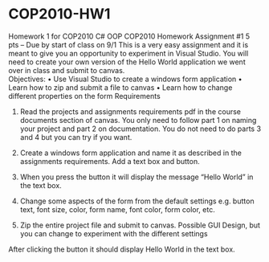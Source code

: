 # COP2010-HW1
Homework 1 for COP2010 C# OOP 
COP2010 Homework Assignment #1 
5 pts – Due by start of class on 9/1 
This is a very easy assignment and it is meant to give you an opportunity to experiment in Visual Studio.  You will need to create your own version of the Hello World application we went over in class and submit to canvas.   
Objectives: 
•	Use Visual Studio to create a windows form application 
•	Learn how to zip and submit a file to canvas 
•	Learn how to change different properties on the form 
Requirements 
1.	Read the projects and assignments requirements pdf in the course documents section of canvas.  You only need to follow part 1 on naming your project and part 2 on documentation.  You do not need to do parts 3 and 4 but you can try if you want.  
  
2.	Create a windows form application and name it as described in the assignments requirements.  Add a text box and button. 
 
3.	When you press the button it will display the message “Hello World” in the text box.   
 
4.	Change some aspects of the form from the default settings e.g. button text, font size, color, form name, font color, form color, etc. 
 
5.	Zip the entire project file and submit to canvas. 
 Possible GUI Design, but you can change to experiment with the different settings 
               
 
After clicking the button it should display Hello World in the text box.  
